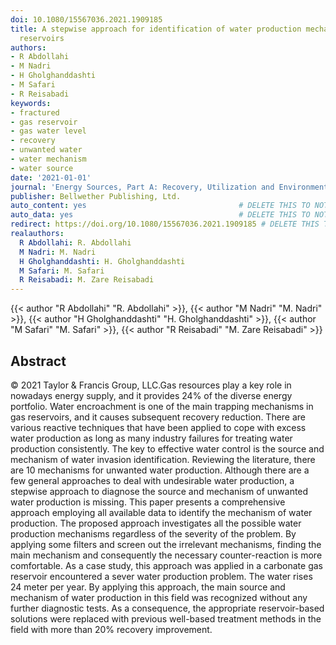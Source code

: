```yaml
---
doi: 10.1080/15567036.2021.1909185
title: A stepwise approach for identification of water production mechanisms in gas
  reservoirs
authors:
- R Abdollahi
- M Nadri
- H Gholghanddashti
- M Safari
- R Reisabadi
keywords:
- fractured
- gas reservoir
- gas water level
- recovery
- unwanted water
- water mechanism
- water source
date: '2021-01-01'
journal: 'Energy Sources, Part A: Recovery, Utilization and Environmental Effects'
publisher: Bellwether Publishing, Ltd.
auto_content: yes                                  # DELETE THIS TO NOT AUTO GENERATE CONTENT
auto_data: yes                                     # DELETE THIS TO NOT AUTO GENERATE METADATA
redirect: https://doi.org/10.1080/15567036.2021.1909185 # DELETE THIS TO NOT REDIRECT
realauthors:
  R Abdollahi: R. Abdollahi
  M Nadri: M. Nadri
  H Gholghanddashti: H. Gholghanddashti
  M Safari: M. Safari
  R Reisabadi: M. Zare Reisabadi
---
```

{{< author "R Abdollahi" "R. Abdollahi" >}}, {{< author "M Nadri" "M. Nadri" >}}, {{< author "H Gholghanddashti" "H. Gholghanddashti" >}}, {{< author "M Safari" "M. Safari" >}}, {{< author "R Reisabadi" "M. Zare Reisabadi" >}}

## Abstract
© 2021 Taylor & Francis Group, LLC.Gas resources play a key role in nowadays energy supply, and it provides 24% of the diverse energy portfolio. Water encroachment is one of the main trapping mechanisms in gas reservoirs, and it causes subsequent recovery reduction. There are various reactive techniques that have been applied to cope with excess water production as long as many industry failures for treating water production consistently. The key to effective water control is the source and mechanism of water invasion identification. Reviewing the literature, there are 10 mechanisms for unwanted water production. Although there are a few general approaches to deal with undesirable water production, a stepwise approach to diagnose the source and mechanism of unwanted water production is missing. This paper presents a comprehensive approach employing all available data to identify the mechanism of water production. The proposed approach investigates all the possible water production mechanisms regardless of the severity of the problem. By applying some filters and screen out the irrelevant mechanisms, finding the main mechanism and consequently the necessary counter-reaction is more comfortable. As a case study, this approach was applied in a carbonate gas reservoir encountered a sever water production problem. The water rises 24 meter per year. By applying this approach, the main source and mechanism of water production in this field was recognized without any further diagnostic tests. As a consequence, the appropriate reservoir-based solutions were replaced with previous well-based treatment methods in the field with more than 20% recovery improvement.
